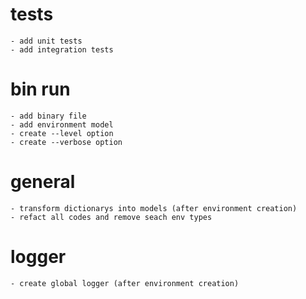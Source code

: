 # tests
    - add unit tests
    - add integration tests

# bin run
    - add binary file
    - add environment model
    - create --level option
    - create --verbose option

# general
    - transform dictionarys into models (after environment creation)
    - refact all codes and remove seach env types

# logger
    - create global logger (after environment creation)
